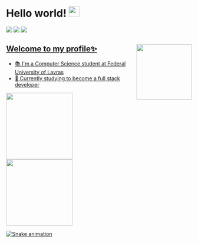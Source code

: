  # Hello world! <img src="https://github.com/TheDudeThatCode/TheDudeThatCode/blob/master/Assets/Hi.gif" width="29px" height="29px">

<p>
  <a href="https://www.instagram.com/kethlynsara/" target="_blank"><img src="https://img.shields.io/badge/-Instagram-%23E4405F?style=for-the-badge&logo=instagram&logoColor=white" target="_blank"></a>
 <a href="https://www.linkedin.com/in/kethlyn-sara-0550631b3/" target="_blank"><img src="https://img.shields.io/badge/-LinkedIn-%230077B5?style=for-the-badge&logo=linkedin&logoColor=white" target="_blank"></a>
 <a href="mailto:kethlynsaraa@gmail.com"><img src="https://img.shields.io/badge/Gmail-D14836?style=for-the-badge&logo=gmail&logoColor=white" target="blank"></ a>
</p>

<img src="https://media2.giphy.com/media/sxOhzsn0DUXR3PvbxD/giphy.gif" align="right" width="150px"> 
  
## Welcome to my profile✨
  - 📚  I'm a Computer Science student at Federal University of Lavras
  - 🌱 Currently studying to become a full stack developer
 
<div>
<a href="https://github.com/kethlynsara">
<img height="180em" src="https://github-readme-stats.vercel.app/api/top-langs/?username=kethlynsara&layout=compact&langs_count=7&theme=dracula"/>
<img height="180em" src="https://github-readme-stats.vercel.app/api?username=kethlynsara&show_icons=true&theme=dracula&include_all_commits=true&count_private=true"/>
</div>
  
  
![Snake animation](https://github.com/kethlynsara/kethlynsara/blob/output/github-contribution-grid-snake.svg)
 

